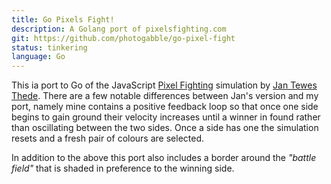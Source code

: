 ```yaml
---
title: Go Pixels Fight!
description: A Golang port of pixelsfighting.com
git: https://github.com/photogabble/go-pixel-fight
status: tinkering
language: Go
---
```


This ia port to Go of the JavaScript [Pixel Fighting](http://pixelsfighting.com/) simulation by [Jan Tewes Thede](https://twitter.com/jtthede). There are a few notable differences between Jan's version and my port, namely mine contains a positive feedback loop so that once one side begins to gain ground their velocity increases until a winner in found rather than oscillating between the two sides. Once a side has one the simulation resets and a fresh pair of colours are selected.

In addition to the above this port also includes a border around the _"battle field"_ that is shaded in preference to the winning side.